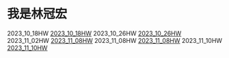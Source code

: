 # 我是林冠宏
2023_10_18HW
[2023_10_18HW](https://github.com/g12021202/_11209tvdi_python_/blob/main/2023_10_18/2023_10_18HW/README.md)
2023_10_26HW
[2023_10_26HW](https://github.com/g12021202/_11209tvdi_python_/blob/main/2023_10_26/2023_10_26HW/README.md)
2023_11_02HW
[2023_11_08HW](https://github.com/g12021202/_11209tvdi_python_/blob/main/2023_11_02/README.md)
2023_11_08HW
[2023_11_08HW](https://github.com/g12021202/_11209tvdi_python_/blob/main/2023_11_08/README.md)
2023_11_10HW
[2023_11_10HW](https://github.com/g12021202/_11209tvdi_python_/blob/main/2023_11_10/README.md)
